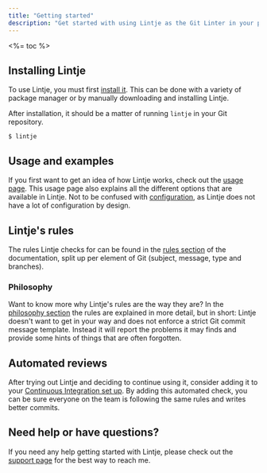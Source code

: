 ```yaml
---
title: "Getting started"
description: "Get started with using Lintje as the Git Linter in your projects. Improve your team's communication in Git and make your project's Git history finally useful."
---
```


<%= toc %>

## Installing Lintje

To use Lintje, you must first [install it](/docs/installation/). This can be done with a variety of package manager or by manually downloading and installing Lintje.

After installation, it should be a matter of running `lintje` in your Git repository.

```
$ lintje
```

## Usage and examples

If you first want to get an idea of how Lintje works, check out the [usage page](/docs/usage/). This usage page also explains all the different options that are available in Lintje. Not to be confused with [configuration](/docs/configuration/), as Lintje does not have a lot of configuration by design.

## Lintje's rules

The rules Lintje checks for can be found in the [rules section](/docs/rules/) of the documentation, split up per element of Git (subject, message, type and branches).

### Philosophy

Want to know more why Lintje's rules are the way they are? In the [philosophy section](/docs/philosophy/) the rules are explained in more detail, but in short: Lintje doesn't want to get in your way and does not enforce a strict Git commit message template. Instead it will report the problems it may finds and provide some hints of things that are often forgotten.

## Automated reviews

After trying out Lintje and deciding to continue using it, consider adding it to your [Continuous Integration set up](/docs/automated-review/). By adding this automated check, you can be sure everyone on the team is following the same rules and writes better commits.

## Need help or have questions?

If you need any help getting started with Lintje, please check out the [support page](/docs/support/) for the best way to reach me.

